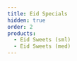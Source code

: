 ```yaml
---
title: Eid Specials
hidden: true
order: 2
products:
  - Eid Sweets (sml)
  - Eid Sweets (med)
---
```

